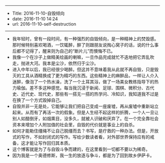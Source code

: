 - --
- Title: 2016-11-10-自毁倾向
- date: 2016-11-10 14:24
- url: 2016-11-10-self-destruction
- --
- 我年轻时，曾有一段时间，有一种强烈的自毁倾向，是一种精神上的焚毁感。那时候特别喜欢喝酒，一饮辄醉，醉了则跟朋友说掏心窝子的话，说的什么事后都不记得了，醒来则为自己的“断片儿”而懊悔不已。
- 我像一个在沙子上做精美绘画的喇嘛，一旦作品完成就忙不迭地把它弄乱吹走，抛进大河。我本是尘沙，依然归于尘沙。
- 进入中年以后，我已经很少喝醉。但这并不意味着我从此就不再自毁，只是毁灭的工具从酒精换成了更为精巧的东西。这些精神上的麻醉品，一样让人介入迷醉，像泡了一个热水澡，洗了一个土耳其浴，做了一场美女教练指导下的热力瑜伽。差不多这种感觉。每当我沉浸于新闻、足球、围棋、微积分、古代史、近代史、现代史，那些有一搭无一搭的热学问、冷知识，我知道我不过是在换了一个方式毁掉自己。
- 自毁并非一无是处，它能够让我们把自己变成一座废墟，再从废墟中重新站立起来。从而有了再活一次的假象。但是人生经不起这样的折腾，一个人一旦让别人如醋倒牙，如烟熏目，没多久，就被人识破和厌弃了。在一个完全靠社会资本来增加个人附加值的社会里，自毁的代价就是事业上的自杀。
- 如何才能勒住缰绳不让自己脱缰而去？书写，是疗救的一种办法。但是，开放式的写作，不如封闭式的写作。写给少数读者看，对外部世界保持应有的戒备，这才能让写作回归其本质。
- 这个博客就是为了与自毁斗争而建的，在这里看到一切都不要以为稀奇。
- 因为我是一个奥德修斯，我一生的放逐与争斗，都是为了回到故乡伊萨卡。
